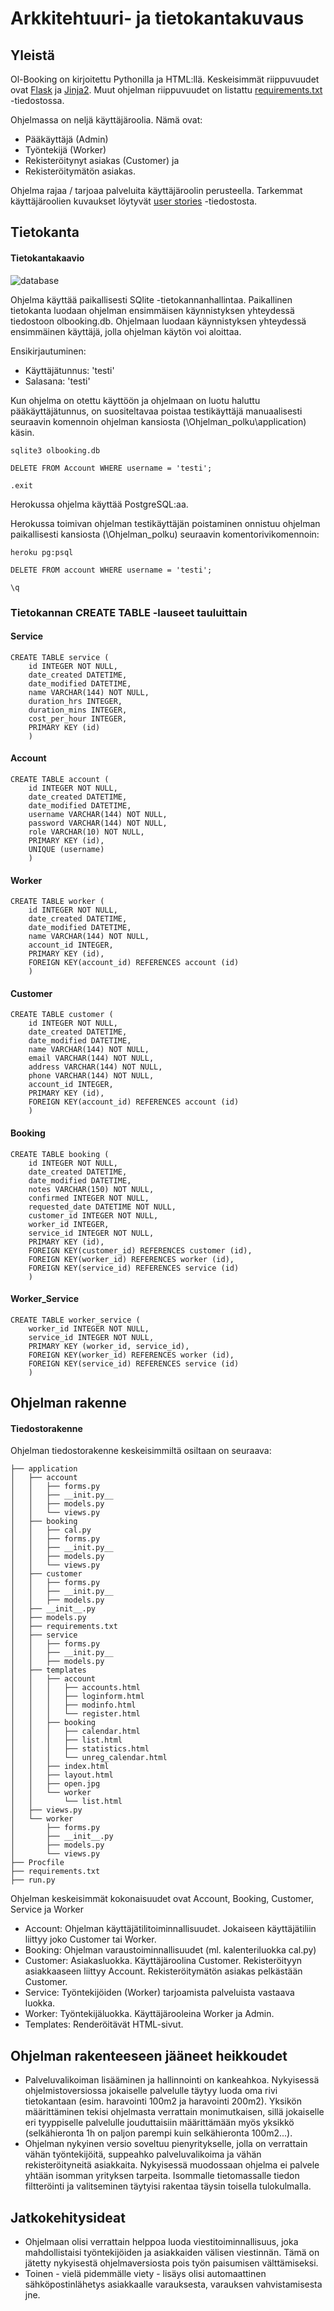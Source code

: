 # Arkkitehtuuri- ja tietokantakuvaus

## Yleistä

Ol-Booking on kirjoitettu Pythonilla ja HTML:llä. Keskeisimmät riippuvuudet ovat [Flask](http://flask.pocoo.org/docs/1.0/) ja [Jinja2](http://jinja.pocoo.org/docs/2.10/). Muut ohjelman riippuvuudet on listattu [requirements.txt](https://github.com/sokkanen/TSOHA_OL_Booking/blob/master/requirements.txt) -tiedostossa.

Ohjelmassa on neljä käyttäjäroolia. Nämä ovat:
* Pääkäyttäjä (Admin)
* Työntekijä (Worker)
* Rekisteröitynyt asiakas (Customer) ja
* Rekisteröitymätön asiakas.

Ohjelma rajaa / tarjoaa palveluita käyttäjäroolin perusteella. Tarkemmat käyttäjäroolien kuvaukset löytyvät [user stories](https://github.com/sokkanen/TSOHA_OL_Booking/blob/master/documentation/userstories.md) -tiedostosta.
## Tietokanta

#### Tietokantakaavio

![database](https://github.com/sokkanen/TSOHA_OL_Booking/blob/master/documentation/Images/tietokanta.jpg)

Ohjelma käyttää paikallisesti SQlite -tietokannanhallintaa. Paikallinen tietokanta luodaan ohjelman ensimmäisen käynnistyksen yhteydessä tiedostoon olbooking.db. Ohjelmaan luodaan käynnistyksen yhteydessä ensimmäinen käyttäjä, jolla ohjelman käytön voi aloittaa.

Ensikirjautuminen:
* Käyttäjätunnus: 'testi'
* Salasana: 'testi'

Kun ohjelma on otettu käyttöön ja ohjelmaan on luotu haluttu pääkäyttäjätunnus, on suositeltavaa poistaa testikäyttäjä manuaalisesti seuraavin komennoin ohjelman kansiosta (\Ohjelman_polku\application\) käsin.
```
sqlite3 olbooking.db
```
```
DELETE FROM Account WHERE username = 'testi';
```
```
.exit
```

Herokussa ohjelma käyttää PostgreSQL:aa.

Herokussa toimivan ohjelman testikäyttäjän poistaminen onnistuu ohjelman paikallisesti kansiosta (\Ohjelman_polku\) seuraavin komentorivikomennoin:
```
heroku pg:psql
```
```
DELETE FROM account WHERE username = 'testi';
```
```
\q
```

### Tietokannan CREATE TABLE -lauseet tauluittain

#### Service
```
CREATE TABLE service (
	id INTEGER NOT NULL, 
	date_created DATETIME, 
	date_modified DATETIME, 
	name VARCHAR(144) NOT NULL, 
	duration_hrs INTEGER, 
	duration_mins INTEGER, 
	cost_per_hour INTEGER, 
	PRIMARY KEY (id)
	)
```
#### Account
```
CREATE TABLE account (
	id INTEGER NOT NULL, 
	date_created DATETIME, 
	date_modified DATETIME, 
	username VARCHAR(144) NOT NULL, 
	password VARCHAR(144) NOT NULL, 
	role VARCHAR(10) NOT NULL, 
	PRIMARY KEY (id), 
	UNIQUE (username)
	)
```
#### Worker
```
CREATE TABLE worker (
	id INTEGER NOT NULL, 
	date_created DATETIME, 
	date_modified DATETIME, 
	name VARCHAR(144) NOT NULL, 
	account_id INTEGER, 
	PRIMARY KEY (id), 
	FOREIGN KEY(account_id) REFERENCES account (id)
	)
```
#### Customer
```
CREATE TABLE customer (
	id INTEGER NOT NULL, 
	date_created DATETIME, 
	date_modified DATETIME, 
	name VARCHAR(144) NOT NULL, 
	email VARCHAR(144) NOT NULL, 
	address VARCHAR(144) NOT NULL, 
	phone VARCHAR(144) NOT NULL, 
	account_id INTEGER, 
	PRIMARY KEY (id), 
	FOREIGN KEY(account_id) REFERENCES account (id)
	)
```
#### Booking
```
CREATE TABLE booking (
	id INTEGER NOT NULL, 
	date_created DATETIME, 
	date_modified DATETIME, 
	notes VARCHAR(150) NOT NULL, 
	confirmed INTEGER NOT NULL, 
	requested_date DATETIME NOT NULL, 
	customer_id INTEGER NOT NULL, 
	worker_id INTEGER, 
	service_id INTEGER NOT NULL, 
	PRIMARY KEY (id), 
	FOREIGN KEY(customer_id) REFERENCES customer (id), 
	FOREIGN KEY(worker_id) REFERENCES worker (id), 
	FOREIGN KEY(service_id) REFERENCES service (id)
	)
```
#### Worker_Service
```
CREATE TABLE worker_service (
	worker_id INTEGER NOT NULL, 
	service_id INTEGER NOT NULL, 
	PRIMARY KEY (worker_id, service_id), 
	FOREIGN KEY(worker_id) REFERENCES worker (id), 
	FOREIGN KEY(service_id) REFERENCES service (id)
	)
```
## Ohjelman rakenne

#### Tiedostorakenne

Ohjelman tiedostorakenne keskeisimmiltä osiltaan on seuraava:
```
├── application
│   ├── account
│   │   ├── forms.py
│   │   ├── __init.py__
│   │   ├── models.py
│   │   └── views.py
│   ├── booking
│   │   ├── cal.py
│   │   ├── forms.py
│   │   ├── __init.py__
│   │   ├── models.py
│   │   └── views.py
│   ├── customer
│   │   ├── forms.py
│   │   ├── __init.py__
│   │   ├── models.py
│   ├── __init__.py
│   ├── models.py
│   ├── requirements.txt
│   ├── service
│   │   ├── forms.py
│   │   ├── __init.py__
│   │   ├── models.py
│   ├── templates
│   │   ├── account
│   │   │   ├── accounts.html
│   │   │   ├── loginform.html
│   │   │   ├── modinfo.html
│   │   │   └── register.html
│   │   ├── booking
│   │   │   ├── calendar.html
│   │   │   ├── list.html
│   │   │   ├── statistics.html
│   │   │   └── unreg_calendar.html
│   │   ├── index.html
│   │   ├── layout.html
│   │   ├── open.jpg
│   │   └── worker
│   │       └── list.html
│   ├── views.py
│   └── worker
│       ├── forms.py
│       ├── __init__.py
│       ├── models.py
│       └── views.py
├── Procfile
├── requirements.txt
├── run.py
```

Ohjelman keskeisimmät kokonaisuudet ovat Account, Booking, Customer, Service ja Worker
* Account: Ohjelman käyttäjätilitoiminnallisuudet. Jokaiseen käyttäjätiliin liittyy joko Customer tai Worker.
* Booking: Ohjelman varaustoiminnallisuudet (ml. kalenteriluokka cal.py)
* Customer: Asiakasluokka. Käyttäjäroolina Customer. Rekisteröityyn asiakkaaseen liittyy Account. Rekisteröitymätön asiakas pelkästään Customer.
* Service: Työntekijöiden (Worker) tarjoamista palveluista vastaava luokka.
* Worker: Työntekijäluokka. Käyttäjärooleina Worker ja Admin.
* Templates: Renderöitävät HTML-sivut.

## Ohjelman rakenteeseen jääneet heikkoudet

* Palveluvalikoiman lisääminen ja hallinnointi on kankeahkoa. Nykyisessä ohjelmistoversiossa jokaiselle palvelulle täytyy luoda oma rivi tietokantaan (esim. haravointi 100m2 ja haravointi 200m2). Yksikön määrittäminen tekisi ohjelmasta verrattain monimutkaisen, sillä jokaiselle eri tyyppiselle palvelulle jouduttaisiin määrittämään myös yksikkö (selkähieronta 1h on paljon parempi kuin selkähieronta 100m2...).
* Ohjelman nykyinen versio soveltuu pienyritykselle, jolla on verrattain vähän työntekijöitä, suppeahko palveluvalikoima ja vähän rekisteröityneitä asiakkaita. Nykyisessä muodossaan ohjelma ei palvele yhtään isomman yrityksen tarpeita. Isommalle tietomassalle tiedon filtteröinti ja valitseminen täytyisi rakentaa täysin toisella tulokulmalla.

## Jatkokehitysideat

* Ohjelmaan olisi verrattain helppoa luoda viestitoiminnallisuus, joka mahdollistaisi työntekijöiden ja asiakkaiden välisen viestinnän. Tämä on jätetty nykyisestä ohjelmaversiosta pois työn paisumisen välttämiseksi.
* Toinen - vielä pidemmälle viety - lisäys olisi automaattinen sähköpostinlähetys asiakkaalle varauksesta, varauksen vahvistamisesta jne.

